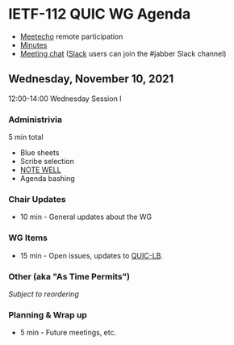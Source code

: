 # IETF-112 QUIC WG Agenda

* [Meetecho](https://meetings.conf.meetecho.com/ietf112/?group=quic) remote participation
* [Minutes](https://codimd.ietf.org/notes-ietf-112-quic)
* [Meeting chat](xmpp:quic@jabber.ietf.org?join) ([Slack](https://quicdev.slack.com/) users can join the #jabber Slack channel)

## Wednesday, November 10, 2021

12:00-14:00 Wednesday Session I

### Administrivia

5 min total

* Blue sheets
* Scribe selection
* [NOTE WELL](https://www.ietf.org/about/note-well.html)
* Agenda bashing

### Chair Updates
* 10 min - General updates about the WG


### WG Items
* 15 min - Open issues, updates to [QUIC-LB](https://datatracker.ietf.org/doc/draft-ietf-quic-load-balancers).

### Other (aka "As Time Permits")

*Subject to reordering*


### Planning & Wrap up

* 5 min - Future meetings, etc.

